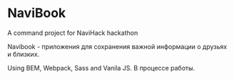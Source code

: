 # NaviBook
A command project for NaviHack hackathon

Navibook - приложения для сохранения важной информации о друзьях и близких.

Using BEM, Webpack, Sass and Vanila JS. В процессе работы.
